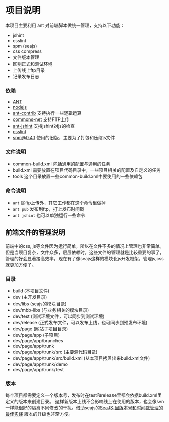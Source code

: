 # 项目说明 #

本项目主要利用 ant 对前端脚本做统一管理，支持以下功能：

- jshint
- csslint
- spm (seajs)
- css compress
- 文件版本管理
- 区别正式和测试环境
- 上传线上ftp目录
- 记录发布日志

### 依赖 ###


- [ANT](http://ant.apache.org/bindownload.cgi)
- [nodejs](http://nodejs.org/)
- [ant-contrib](http://ant-contrib.sourceforge.net/) 支持执行一些逻辑运算
- [commons-net](http://commons.apache.org/net/) 支持FTP上传
- [ant-jshint](https://github.com/philmander/ant-jshint) 支持jshint对js的检查
- [csslint](https://github.com/stubbornella/csslint/wiki/Command-line-interface)
- [spm@0.4.1](https://github.com/seajs/spm)  使用的旧版，主要为了打包和压缩js文件


### 文件说明 ###

- common-build.xml  包括通用的配置与通用的任务
- build.xml 需要放置在项目代码目录中，一些项目相关的配置及自定义的任务
- tools 这个目录放置一些common-build.xml中要使用的一些依赖包

### 命令说明 ###

- `ant`  除ftp上传外，其它工作都在这个命令里做掉
- `ant pub` 发布到ftp，打上发布时间戳
- `ant jshint` 也可以单独运行一些命令


## 前端文件的管理说明 ##

前端中的css, js等文件因为运行简单，所以在文件不多的情况上管理也非常简单。但是当项目复杂，文件众多，层层依赖时，这些文件的管理就是比较重要的事了，管理的好会显著接高效率，现在有了像seajs这样的模块化js开发框架，管理js,css就更加方便了。

### 目录 ###

- build (本项目文件)
- dev (主开发目录)
- dev/libs (seajs的模块目录)
- dev/mbb-libs (与业务相关的模块目录)
- dev/test (测试环境文件，可以同步到测试环境)
- dev/release (正式发布文件，可以发布上线，也可同步到预发布环境)
- dev/page (网站子项目目录)
- dev/page/app (子项目)
- dev/page/app/branches 
- dev/page/app/trunk
- dev/page/app/trunk/src (主要源代码目录)
- dev/page/app/trunk/src/build.xml (从本项目拷贝出来build.xml文件)
- dev/page/app/trunk/demo
- dev/page/app/trunk/test

 
### 版本 ###

每个项目都需要定义一个版本号，发布时在test和release里都会依据build.xml里定义的版本来创建目录。
这样新版本上线不会影响线上在使用的版本，也会像svn一样能很好的隔离不同修改的干扰。借助seajs的[SeaJS 里版本号和时间戳管理的最佳实践](http://lifesinger.wordpress.com/2011/08/01/best-practice-of-version-management/) 版本的升级也非常方便。



